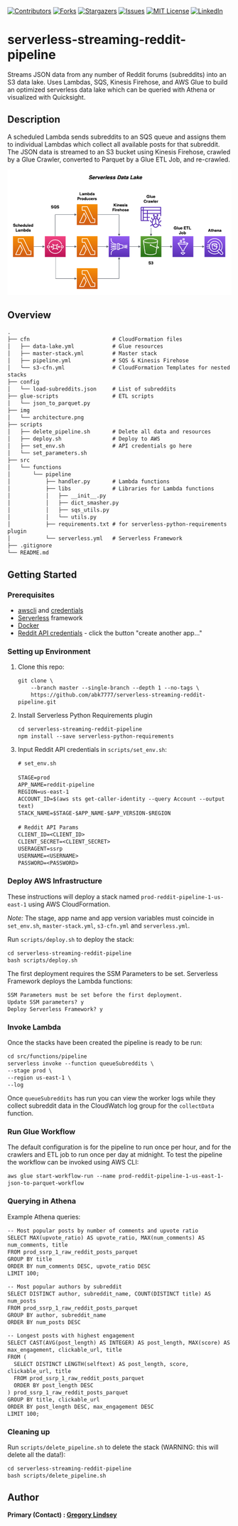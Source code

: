 [![Contributors][contributors-shield]][contributors-url]
[![Forks][forks-shield]][forks-url]
[![Stargazers][stars-shield]][stars-url]
[![Issues][issues-shield]][issues-url]
[![MIT License][license-shield]][license-url]
[![LinkedIn][linkedin-shield]][linkedin-url]

serverless-streaming-reddit-pipeline
==============================

Streams JSON data from any number of Reddit forums (subreddits) into an S3 data lake. Uses Lambdas, SQS, Kinesis Firehose, and AWS Glue to build an optimized serverless data lake which can be queried with Athena or visualized with Quicksight. 

## Description
A scheduled Lambda sends subreddits to an SQS queue and assigns them to individual Lambdas which collect all available posts for that subreddit. The JSON data is streamed to an S3 bucket using Kinesis Firehose, crawled by a Glue Crawler, converted to Parquet by a Glue ETL Job, and re-crawled. 

![AWS Architecture](img/architecture-1.png)

## Overview
```
.
├── cfn                          # CloudFormation files
│   ├── data-lake.yml            # Glue resources
│   ├── master-stack.yml         # Master stack
│   ├── pipeline.yml             # SQS & Kinesis Firehose
│   └── s3-cfn.yml               # CloudFormation Templates for nested stacks
├── config
│   └── load-subreddits.json     # List of subreddits
├── glue-scripts                 # ETL scripts
│   └── json_to_parquet.py       
├── img
│   └── architecture.png
├── scripts 
│   ├── delete_pipeline.sh       # Delete all data and resources
│   ├── deploy.sh                # Deploy to AWS
│   ├── set_env.sh               # API credentials go here
│   └── set_parameters.sh
├── src
│   └── functions
│       └── pipeline
│           ├── handler.py       # Lambda functions
│           ├── libs             # Libraries for Lambda functions
│           │   ├── __init__.py
│           │   ├── dict_smasher.py
│           │   ├── sqs_utils.py
│           │   └── utils.py
│           ├── requirements.txt # for serverless-python-requirements plugin
│           └── serverless.yml   # Serverless Framework
├── .gitignore
└── README.md
```

## Getting Started

### Prerequisites
* [awscli](https://docs.aws.amazon.com/cli/latest/userguide/install-cliv2.html) and [credentials](https://docs.aws.amazon.com/cli/latest/userguide/cli-chap-configure.html)
* [Serverless](https://www.serverless.com/framework/docs/getting-started/) framework
* [Docker](https://docs.docker.com/get-docker/)
* [Reddit API credentials](https://www.reddit.com/prefs/apps) - click the button "create another app..."

### Setting up Environment
1. Clone this repo:
   ```
   git clone \
       --branch master --single-branch --depth 1 --no-tags \
       https://github.com/abk7777/serverless-streaming-reddit-pipeline.git
   ```
2. Install Serverless Python Requirements plugin
   ```
   cd serverless-streaming-reddit-pipeline
   npm install --save serverless-python-requirements
   ```

3. Input Reddit API credentials in `scripts/set_env.sh`:
   ```
   # set_env.sh

   STAGE=prod
   APP_NAME=reddit-pipeline
   REGION=us-east-1
   ACCOUNT_ID=$(aws sts get-caller-identity --query Account --output text)
   STACK_NAME=$STAGE-$APP_NAME-$APP_VERSION-$REGION

   # Reddit API Params
   CLIENT_ID=<CLIENT_ID>
   CLIENT_SECRET=<CLIENT_SECRET>
   USERAGENT=ssrp
   USERNAME=<USERNAME>
   PASSWORD=<PASSWORD>
   ```

### Deploy AWS Infrastructure
These instructions will deploy a stack named `prod-reddit-pipeline-1-us-east-1` using AWS CloudFormation.

*Note:* The stage, app name and app version variables must coincide in `set_env.sh`, `master-stack.yml`, `s3-cfn.yml` and `serverless.yml`. 

   Run `scripts/deploy.sh` to deploy the stack:
   ```
   cd serverless-streaming-reddit-pipeline
   bash scripts/deploy.sh
   ```
The first deployment requires the SSM Parameters to be set. Serverless Framework deploys the Lambda functions:
   ```
   SSM Parameters must be set before the first deployment.
   Update SSM parameters? y
   Deploy Serverless Framework? y
   ```

### Invoke Lambda
Once the stacks have been created the pipeline is ready to be run:
   ```
   cd src/functions/pipeline
   serverless invoke --function queueSubreddits \
   --stage prod \
   --region us-east-1 \
   --log
   ```

Once `queueSubreddits` has run you can view the worker logs while they collect subreddit data in the CloudWatch log group for the `collectData` function.

### Run Glue Workflow
The default configuration is for the pipeline to run once per hour, and for the crawlers and ETL job to run once per day at midnight. To test the pipeline the workflow can be invoked using AWS CLI:
```
aws glue start-workflow-run --name prod-reddit-pipeline-1-us-east-1-json-to-parquet-workflow
```

### Querying in Athena
Example Athena queries:
```
-- Most popular posts by number of comments and upvote ratio
SELECT MAX(upvote_ratio) AS upvote_ratio, MAX(num_comments) AS num_comments, title
FROM prod_ssrp_1_raw_reddit_posts_parquet
GROUP BY title
ORDER BY num_comments DESC, upvote_ratio DESC
LIMIT 100;
```
```
-- Most popular authors by subreddit
SELECT DISTINCT author, subreddit_name, COUNT(DISTINCT title) AS num_posts
FROM prod_ssrp_1_raw_reddit_posts_parquet
GROUP BY author, subreddit_name
ORDER BY num_posts DESC
```
```
-- Longest posts with highest engagement
SELECT CAST(AVG(post_length) AS INTEGER) AS post_length, MAX(score) AS max_engagement, clickable_url, title
FROM (
  SELECT DISTINCT LENGTH(selftext) AS post_length, score, clickable_url, title
  FROM prod_ssrp_1_raw_reddit_posts_parquet
  ORDER BY post_length DESC
) prod_ssrp_1_raw_reddit_posts_parquet
GROUP BY title, clickable_url
ORDER BY post_length DESC, max_engagement DESC
LIMIT 100;
```

### Cleaning up
   Run `scripts/delete_pipeline.sh` to delete the stack (WARNING: this will delete all the data!):
   ```
   cd serverless-streaming-reddit-pipeline
   bash scripts/delete_pipeline.sh
   ```
   
## Author

**Primary (Contact) : [Gregory Lindsey](https://github.com/abk7777)**

[contributors-shield]: https://img.shields.io/github/contributors/abk7777/serverless-streaming-reddit-pipeline.svg?style=flat-square
[contributors-url]: https://github.com/abk7777/serverless-streaming-reddit-pipeline/graphs/contributors
[forks-shield]: https://img.shields.io/github/forks/abk7777/serverless-streaming-reddit-pipeline.svg?style=flat-square
[forks-url]: https://github.com/abk7777/serverless-streaming-reddit-pipeline/network/members
[stars-shield]: https://img.shields.io/github/stars/abk7777/serverless-streaming-reddit-pipeline.svg?style=flat-square
[stars-url]: https://github.com/abk7777/serverless-streaming-reddit-pipeline/stargazers
[issues-shield]: https://img.shields.io/github/issues/abk7777/serverless-streaming-reddit-pipeline.svg?style=flat-square
[issues-url]: https://github.com/abk7777/serverless-streaming-reddit-pipeline/issues
[license-shield]: https://img.shields.io/github/license/abk7777/serverless-streaming-reddit-pipeline.svg?style=flat-square
[license-url]: https://github.com/abk7777/serverless-streaming-reddit-pipeline/blob/master/LICENSE
[linkedin-shield]: https://img.shields.io/badge/-LinkedIn-black.svg?style=flat-square&logo=linkedin&colorB=555
[linkedin-url]: https://linkedin.com/in/gregory-lindsey/
